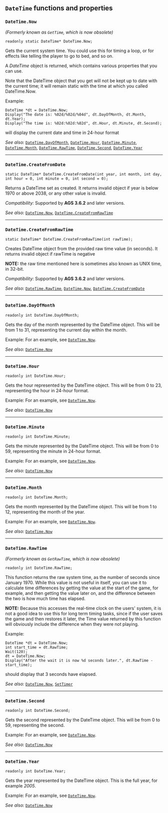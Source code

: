 ## `DateTime` functions and properties

### `DateTime.Now`

*(Formerly known as `GetTime`, which is now obsolete)*

```ags
readonly static DateTime* DateTime.Now;
```

Gets the current system time. You could use this for timing a loop, or
for effects like telling the player to go to bed, and so on.

A *DateTime* object is returned, which contains various properties that
you can use.

Note that the DateTime object that you get will not be kept up to date
with the current time; it will remain static with the time at which you
called DateTime.Now.

Example:

```ags
DateTime *dt = DateTime.Now;
Display("The date is: %02d/%02d/%04d", dt.DayOfMonth, dt.Month, dt.Year);
Display("The time is: %02d:%02d:%02d", dt.Hour, dt.Minute, dt.Second);
```

will display the current date and time in 24-hour format

*See also:* [`DateTime.DayOfMonth`](DateTime#datetimedayofmonth),
[`DateTime.Hour`](DateTime#datetimehour),
[`DateTime.Minute`](DateTime#datetimeminute),
[`DateTime.Month`](DateTime#datetimemonth),
[`DateTime.RawTime`](DateTime#datetimerawtime),
[`DateTime.Second`](DateTime#datetimesecond),
[`DateTime.Year`](DateTime#datetimeyear)

---

### `DateTime.CreateFromDate`

```ags
static DateTime* DateTime.CreateFromDate(int year, int month, int day, int hour = 0, int minute = 0, int second = 0);
```

Returns a DateTime set as created.
It returns invalid object if year is below 1970 or above 2038, or any other value is invalid.

*Compatibility:* Supported by **AGS 3.6.2** and later versions.

*See also:* [`DateTime.Now`](DateTime#datetimenow),
[`DateTime.CreateFromRawTime`](DateTime#datetimecreatefromrawtime)

---

### `DateTime.CreateFromRawTime`

```ags
static DateTime* DateTime.CreateFromRawTime(int rawTime);
```

Creates DateTime object from the provided raw time value (in seconds). 
It returns invalid object if rawTime is negative

**NOTE:** the raw time mentioned here is sometimes also known as UNIX time, in 32-bit.

*Compatibility:* Supported by **AGS 3.6.2** and later versions.

*See also:* [`DateTime.RawTime`](DateTime#datetimerawtime),
[`DateTime.Now`](DateTime#datetimenow),
[`DateTime.CreateFromDate`](DateTime#datetimecreatefromdate)

---

### `DateTime.DayOfMonth`

```ags
readonly int DateTime.DayOfMonth;
```

Gets the day of the month represented by the DateTime object. This will
be from 1 to 31, representing the current day within the month.

Example: For an example, see [`DateTime.Now`](DateTime#datetimenow).

*See also:* [`DateTime.Now`](DateTime#datetimenow)

---

### `DateTime.Hour`

```ags
readonly int DateTime.Hour;
```

Gets the hour represented by the DateTime object. This will be from 0 to
23, representing the hour in 24-hour format.

Example: For an example, see [`DateTime.Now`](DateTime#datetimenow).

*See also:* [`DateTime.Now`](DateTime#datetimenow)

---

### `DateTime.Minute`

```ags
readonly int DateTime.Minute;
```

Gets the minute represented by the DateTime object. This will be from 0
to 59, representing the minute in 24-hour format.

Example: For an example, see [`DateTime.Now`](DateTime#datetimenow).

*See also:* [`DateTime.Now`](DateTime#datetimenow)

---

### `DateTime.Month`

```ags
readonly int DateTime.Month;
```

Gets the month represented by the DateTime object. This will be from 1
to 12, representing the month of the year.

Example: For an example, see [`DateTime.Now`](DateTime#datetimenow).

*See also:* [`DateTime.Now`](DateTime#datetimenow)

---

### `DateTime.RawTime`

*(Formerly known as `GetRawTime`, which is now obsolete)*

```ags
readonly int DateTime.RawTime;
```

This function returns the raw system time, as the number of seconds
since January 1970. While this value is not useful in itself, you can
use it to calculate time differences by getting the value at the start
of the game, for example, and then getting the value later on, and the
difference between the two is how much time has elapsed.

**NOTE:** Because this accesses the real-time clock on the users'
system, it is not a good idea to use this for long term timing tasks,
since if the user saves the game and then restores it later, the Time
value returned by this function will obviously include the difference
when they were not playing.

Example:

```ags
DateTime *dt = DateTime.Now;
int start_time = dt.RawTime;
Wait(120);
dt = DateTime.Now;
Display("After the wait it is now %d seconds later.", dt.RawTime - start_time);
```

should display that 3 seconds have elapsed.

*See also:* [`DateTime.Now`](DateTime#datetimenow),
[`SetTimer`](Globalfunctions_General#settimer)

---

### `DateTime.Second`

```ags
readonly int DateTime.Second;
```

Gets the second represented by the DateTime object. This will be from 0
to 59, representing the second.

Example: For an example, see [`DateTime.Now`](DateTime#datetimenow).

*See also:* [`DateTime.Now`](DateTime#datetimenow)

---

### `DateTime.Year`

```ags
readonly int DateTime.Year;
```

Gets the year represented by the DateTime object. This is the full year,
for example *2005*.

Example: For an example, see [`DateTime.Now`](DateTime#datetimenow).

*See also:* [`DateTime.Now`](DateTime#datetimenow)
